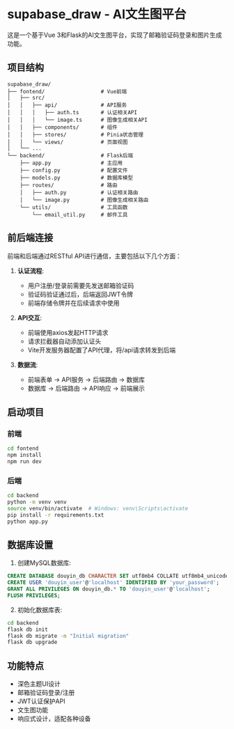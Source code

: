 # supabase_draw - AI文生图平台

这是一个基于Vue 3和Flask的AI文生图平台，实现了邮箱验证码登录和图片生成功能。

## 项目结构

```
supabase_draw/
├── fontend/                  # Vue前端
│   ├── src/
│   │   ├── api/              # API服务
│   │   │   ├── auth.ts       # 认证相关API
│   │   │   └── image.ts      # 图像生成相关API
│   │   ├── components/       # 组件
│   │   ├── stores/           # Pinia状态管理
│   │   └── views/            # 页面视图
│   └── ...
└── backend/                  # Flask后端
    ├── app.py                # 主应用
    ├── config.py             # 配置文件
    ├── models.py             # 数据库模型
    ├── routes/               # 路由
    │   ├── auth.py           # 认证相关路由
    │   └── image.py          # 图像生成相关路由
    └── utils/                # 工具函数
        └── email_util.py     # 邮件工具
```

## 前后端连接

前端和后端通过RESTful API进行通信，主要包括以下几个方面：

1. **认证流程**:
   - 用户注册/登录前需要先发送邮箱验证码
   - 验证码验证通过后，后端返回JWT令牌
   - 前端存储令牌并在后续请求中使用

2. **API交互**:
   - 前端使用axios发起HTTP请求
   - 请求拦截器自动添加认证头
   - Vite开发服务器配置了API代理，将/api请求转发到后端

3. **数据流**:
   - 前端表单 -> API服务 -> 后端路由 -> 数据库
   - 数据库 -> 后端路由 -> API响应 -> 前端展示

## 启动项目

### 前端

```bash
cd fontend
npm install
npm run dev
```

### 后端

```bash
cd backend
python -m venv venv
source venv/bin/activate  # Windows: venv\Scripts\activate
pip install -r requirements.txt
python app.py
```

## 数据库设置

1. 创建MySQL数据库:

```sql
CREATE DATABASE douyin_db CHARACTER SET utf8mb4 COLLATE utf8mb4_unicode_ci;
CREATE USER 'douyin_user'@'localhost' IDENTIFIED BY 'your_password';
GRANT ALL PRIVILEGES ON douyin_db.* TO 'douyin_user'@'localhost';
FLUSH PRIVILEGES;
```

2. 初始化数据库表:

```bash
cd backend
flask db init
flask db migrate -m "Initial migration"
flask db upgrade
```

## 功能特点

- 深色主题UI设计
- 邮箱验证码登录/注册
- JWT认证保护API
- 文生图功能
- 响应式设计，适配各种设备
